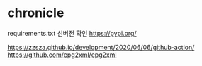 # chronicle
requirements.txt 신버전 확인
https://pypi.org/

https://zzsza.github.io/development/2020/06/06/github-action/
https://github.com/epg2xml/epg2xml
